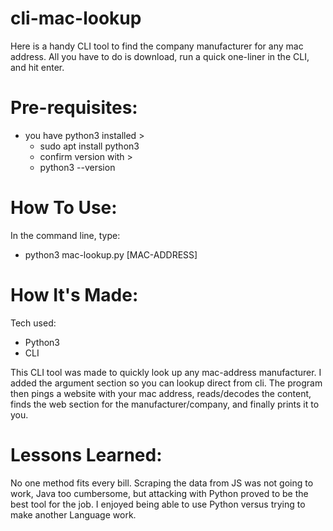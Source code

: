 # cli-mac-lookup

Here is a handy CLI tool to find the company manufacturer for any mac address. All you have to do is download, run a quick one-liner in the CLI, and hit enter. 

# Pre-requisites:
* you have python3 installed > 
    * sudo apt install python3
    * confirm version with >
    * python3 --version

# How To Use:
In the command line, type:
* python3 mac-lookup.py [MAC-ADDRESS]

# How It's Made:
Tech used:

* Python3
* CLI

This CLI tool was made to quickly look up any mac-address manufacturer. I added the argument section so you can lookup direct from cli. The program then pings a website with your mac address, reads/decodes the content, finds the web section for the manufacturer/company, and finally prints it to you.

# Lessons Learned:

No one method fits every bill. Scraping the data from JS was not going to work, Java too cumbersome, but attacking with Python proved to be the best tool for the job.
I enjoyed being able to use Python versus trying to make another Language work. 
